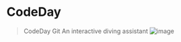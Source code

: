 # CodeDay
>CodeDay Git 
> An interactive diving assistant
>![image](https://github.com/liu1597/CodeDay/assets/48242495/fb6e88c6-0a16-454b-8f90-3e5628c1335b)


